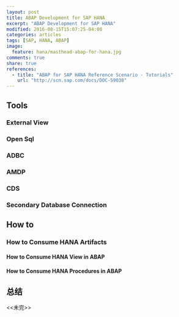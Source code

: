 ```yaml
---
layout: post
title: ABAP Development for SAP HANA
excerpt: "ABAP Development for SAP HANA"
modified: 2016-08-15T15:07:25-04:00
categories: articles
tags: [SAP, HANA, ABAP]
image:
  feature: hana/masthead-abap-for-hana.jpg
comments: true
share: true
references:
  - title: "ABAP for SAP HANA Reference Scenario - Tutorials"
    url: "http://scn.sap.com/docs/DOC-59038"
---
```



## Tools

### External View

### Open Sql

### ADBC

### AMDP

### CDS

### Secondary Database Connection

## How to

### How to Consume HANA Artifacts

#### How to Consume HANA View in ABAP

#### How to Consume HANA Procedures in ABAP

## 总结

&lt;&lt;未完&gt;&gt;
